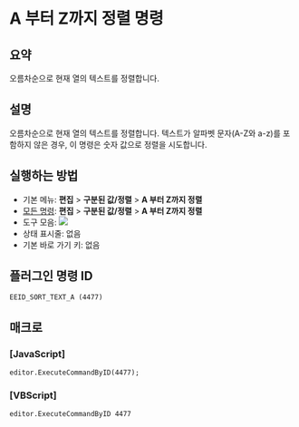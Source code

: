 # A 부터 Z까지 정렬 명령

## 요약

오름차순으로 현재 열의 텍스트를 정렬합니다.

## 설명

오름차순으로 현재 열의 텍스트를 정렬합니다.
텍스트가 알파벳 문자(A-Z와 a-z)를 포함하지 않은 경우, 이 명령은 숫자 값으로 정렬을 시도합니다.

## 실행하는 방법

- 기본 메뉴: **편집** \> **구분된 값/정렬** \> **A 부터 Z까지 정렬**
- [모든 명령](../tools/all_commands): **편집** \> **구분된 값/정렬** \> **A 부터 Z까지 정렬**
- 도구 모음: ![](../../images/sortinga-z..png)
- 상태 표시줄: 없음
- 기본 바로 가기 키: 없음

## 플러그인 명령 ID

```
EEID_SORT_TEXT_A (4477)
```

## 매크로

### \[JavaScript\]

```
editor.ExecuteCommandByID(4477);
```

### \[VBScript\]

```
editor.ExecuteCommandByID 4477
```
